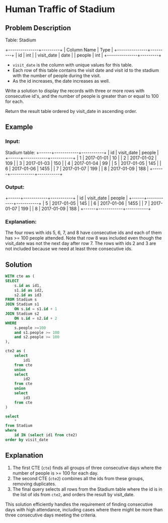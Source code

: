 # Human Traffic of Stadium

## Problem Description

Table: Stadium

+---------------+---------+
| Column Name   | Type    |
+---------------+---------+
| id            | int     |
| visit_date    | date    |
| people        | int     |
+---------------+---------+

- `visit_date` is the column with unique values for this table.
- Each row of this table contains the visit date and visit id to the stadium with the number of people during the visit.
- As the id increases, the date increases as well.

Write a solution to display the records with three or more rows with consecutive id's, and the number of people is greater than or equal to 100 for each.

Return the result table ordered by visit_date in ascending order.

## Example

### Input:
Stadium table:
+------+------------+-----------+
| id   | visit_date | people    |
+------+------------+-----------+
| 1    | 2017-01-01 | 10        |
| 2    | 2017-01-02 | 109       |
| 3    | 2017-01-03 | 150       |
| 4    | 2017-01-04 | 99        |
| 5    | 2017-01-05 | 145       |
| 6    | 2017-01-06 | 1455      |
| 7    | 2017-01-07 | 199       |
| 8    | 2017-01-09 | 188       |
+------+------------+-----------+

### Output:
+------+------------+-----------+
| id   | visit_date | people    |
+------+------------+-----------+
| 5    | 2017-01-05 | 145       |
| 6    | 2017-01-06 | 1455      |
| 7    | 2017-01-07 | 199       |
| 8    | 2017-01-09 | 188       |
+------+------------+-----------+

### Explanation:
The four rows with ids 5, 6, 7, and 8 have consecutive ids and each of them has >= 100 people attended. Note that row 8 was included even though the visit_date was not the next day after row 7.
The rows with ids 2 and 3 are not included because we need at least three consecutive ids.

## Solution

```sql
WITH cte as (
SELECT 
    s.id as id1,
    s1.id as id2,
    s2.id as id3 
FROM Stadium s 
JOIN Stadium s1 
    ON s.id = s1.id + 1 
JOIN Stadium s2 
    ON s.id = s2.id + 2  
WHERE 
    s.people >=100 
    and s1.people >= 100 
    and s2.people >= 100
),

cte2 as (
    select
        id1
    from cte
    union
    select
        id2
    from cte
    union 
    select
        id3
    from cte
)

select
    *
from Stadium
where
    id IN (select id1 from cte2)
order by visit_date
```

## Explanation

1. The first CTE (`cte`) finds all groups of three consecutive days where the number of people is >= 100 for each day.
2. The second CTE (`cte2`) combines all the ids from these groups, removing duplicates.
3. The final query selects all rows from the Stadium table where the id is in the list of ids from `cte2`, and orders the result by visit_date.

This solution efficiently handles the requirement of finding consecutive days with high attendance, including cases where there might be more than three consecutive days meeting the criteria.
